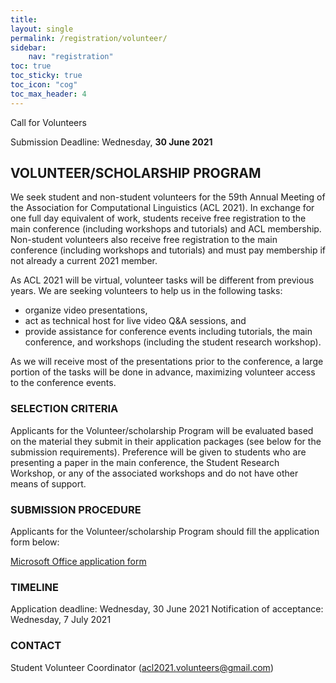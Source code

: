 ```yaml
---
title: 
layout: single
permalink: /registration/volunteer/
sidebar: 
    nav: "registration"
toc: true
toc_sticky: true
toc_icon: "cog"
toc_max_header: 4
---
```


Call for Volunteers

Submission Deadline: Wednesday, **30 June 2021**

## VOLUNTEER/SCHOLARSHIP PROGRAM

We seek student and non-student volunteers for the 59th Annual Meeting of the Association for Computational Linguistics (ACL 2021). In exchange for one full day equivalent of work, students receive free registration to the main conference (including workshops and tutorials) and ACL membership. Non-student volunteers also receive free registration to the main conference (including workshops and tutorials) and must pay membership if not already a current 2021 member. 

As ACL 2021 will be virtual, volunteer tasks will be different from previous years. We are seeking volunteers to help us in the following tasks:
- organize video presentations,
- act as technical host for live video Q&A sessions, and
- provide assistance for conference events including tutorials, the main conference, and workshops (including the student research workshop).

As we will receive most of the presentations prior to the conference, a large portion of the tasks will be done in advance, maximizing volunteer access to the conference events.

### SELECTION CRITERIA

Applicants for the Volunteer/scholarship Program will be evaluated based on the material they submit in their application packages (see below for the submission requirements). Preference will be given to students who are presenting a paper in the main conference, the Student Research Workshop, or any of the associated workshops and do not have other means of support.

### SUBMISSION PROCEDURE

Applicants for the Volunteer/scholarship Program should fill the application form below:

[Microsoft Office application form](https://forms.office.com/Pages/ResponsePage.aspx?id=DQSIkWdsW0yxEjajBLZtrQAAAAAAAAAAAANAATVQm6hUOEtLREVOVU9OT0dTNDZLWUZDVVQ2VkpFTy4u)

### TIMELINE

Application deadline: Wednesday, 30 June 2021
Notification of acceptance: Wednesday, 7 July 2021

### CONTACT

Student Volunteer Coordinator (acl2021.volunteers@gmail.com)

